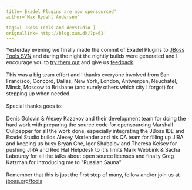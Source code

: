 ```yaml
---
title='Exadel Plugins are now opensourced'
author='Max Rydahl Andersen'

tags=[ JBoss Tools and devstudio ]
orignallink='http://blog.xam.dk/?p=61'
---
```

<div><p>Yesterday evening we finally made the commit of Exadel Plugins to <a href="http://fisheye.jboss.org/changelog/JBossTools/?cs=2171">JBoss Tools SVN</a> and during the night the nightly builds were generated and I encourage you to <a href="http://download.jboss.org/jbosstools/builds/nightly/200706241629-nightly/buildResults.html">try them out</a> and give us <a href="http://www.jboss.com/index.html?module=bb&amp;op=viewforum&amp;f=201">feedback</a>.
<br><br>
This was a big team effort and I thanks everyone involved from San Francisco, Concord, Dallas, New York, London, Antwerpen, Neuchatel, Minsk, Moscow to Brisbane (and surely others which city I forgot)  for stepping up when needed.
<br><br>
Special thanks goes to:
<br><br>
Denis Golovin &amp; Alexey Kazakov and their development team for doing the hard work with preparing the source code for opensourcing
Marshall Cullpepper for all the work done, especially integrating the JBoss IDE and Exadel Studio builds
Alexey Morlender and his QA team for filling up JIRA and keeping us busy
Bryan Che, Igor Shabalov and Theresa Kelsey for pushing JIRA and Red Hat Helpdesk to it's limits
Mark Webbink &amp; Sacha Labourey for all the talks about open source licenses
and finally Greg Katzman for introducing me to "Russian Sauna"
<br><br>
Remember that this is just the first step of many, follow and/or join us at <a href="http://www.jboss.org/tools">jboss.org/tools</a></p></div>
